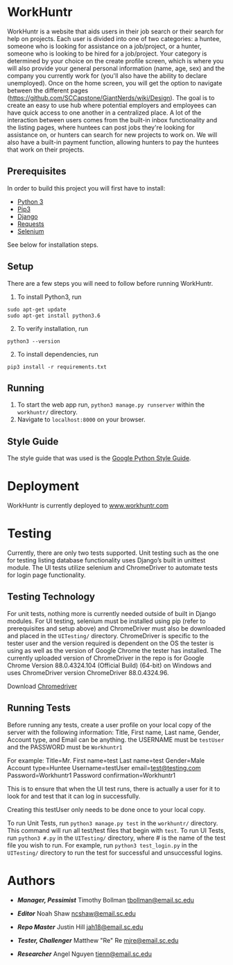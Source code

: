 # WorkHuntr

WorkHuntr is a website that aids users in their job search or their search for help on projects. Each user is divided into one of two categories: a huntee, someone who is looking for assistance on a job/project, or a hunter, someone who is looking to be hired for a job/project. Your category is determined by your choice on the create profile screen, which is where you will also provide your general personal information (name, age, sex) and the company you currently work for (you'll also have the ability to declare unemployed). Once on the home screen, you will get the option to navigate between the different pages (https://github.com/SCCapstone/GiantNerds/wiki/Design). The goal is to create an easy to use hub where potential employers and employees can have quick access to one another in a centralized place. A lot of the interaction between users comes from the built-in inbox functionality and the listing pages, where huntees can post jobs they're looking for assistance on, or hunters can search for new projects to work on. We will also have a built-in payment function, allowing hunters to pay the huntees that work on their projects.

## Prerequisites

In order to build this project you will first have to install:
* [Python 3](https://www.python.org/downloads/)
* [Pip3](https://pip.pypa.io/en/stable/installing/)
* [Django](https://www.djangoproject.com/download/)
* [Requests](https://pypi.org/project/requests/)
* [Selenium](https://pypi.org/project/selenium/)

See below for installation steps.

## Setup

There are a few steps you will need to follow before running WorkHuntr.

1. To install Python3, run
```
sudo apt-get update
sudo apt-get install python3.6
```
2. To verify installation, run
```
python3 --version
```
2. To install dependencies, run
```
pip3 install -r requirements.txt
```

## Running

1. To start the web app run, `python3 manage.py runserver` within the `workhuntr/` directory.
2. Navigate to `localhost:8000` on your browser.

## Style Guide

The style guide that was used is the [Google Python Style Guide](https://google.github.io/styleguide/pyguide.html).

# Deployment

WorkHuntr is currently deployed to www.workhuntr.com

# Testing

Currently, there are only two tests supported. Unit testing such as the one for testing listing database functionality uses Django’s built in unittest module. The UI tests utilize selenium and ChromeDriver to automate tests for login page functionality.

## Testing Technology

For unit tests, nothing more is currently needed outside of built in Django modules. For UI testing, selenium must be installed using pip (refer to prerequisites and setup above) and ChromeDriver must also be downloaded and placed in the `UITesting/` directory. ChromeDriver is specific to the tester user and the version required is dependent on the OS the tester is using as well as the version of Google Chrome the tester has installed. The currently uploaded version of ChromeDriver in the repo is for Google Chrome Version 88.0.4324.104 (Official Build) (64-bit) on Windows and uses ChromeDriver version ChromeDriver 88.0.4324.96.

Download [Chromedriver](https://sites.google.com/a/chromium.org/chromedriver/home)

## Running Tests
Before running any tests, create a user profile on your local copy of the server with the following information: Title, First name, Last name, Gender, Account type, and Email can be anything. the USERNAME must be `testUser` and the PASSWORD must be `Workhuntr1`

For example:
Title=Mr. First name=test Last name=test Gender=Male Account type=Huntee Username=testUser email=test@testing.com Password=Workhuntr1 Password confirmation=Workhuntr1

This is to ensure that when the UI test runs, there is actually a user for it to look for and test that it can log in successfully.

Creating this testUser only needs to be done once to your local copy.

To run Unit Tests, run `python3 manage.py test` in the `workhuntr/` directory. This command will run all test/test files that begin with `test`. 
To run UI Tests, run `python3 #.py` in the `UITesting/` directory, where # is the name of the test file you wish to run. For example, run `python3 test_login.py` in the `UITesting/` directory to run the test for successful and unsuccessful logins.

# Authors

* ***Manager, Pessimist*** Timothy Bollman tbollman@email.sc.edu

* ***Editor*** Noah Shaw ncshaw@email.sc.edu

* ***Repo Master*** Justin Hill jah18@email.sc.edu

* ***Tester, Challenger*** Matthew "Re" Re mjre@email.sc.edu

* ***Researcher*** Angel Nguyen tienn@email.sc.edu
